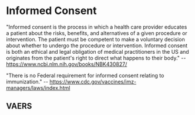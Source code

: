 # Informed Consent

"Informed consent is the process in which a health care provider educates a patient about the risks, benefits, and alternatives of a given procedure or intervention. The patient must be competent to make a voluntary decision about whether to undergo the procedure or intervention.  Informed consent is both an ethical and legal obligation of medical practitioners in the US and originates from the patient's right to direct what happens to their body."
-- https://www.ncbi.nlm.nih.gov/books/NBK430827/

"There is no Federal requirement for informed consent relating to immunization."
-- https://www.cdc.gov/vaccines/imz-managers/laws/index.html

## VAERS 
